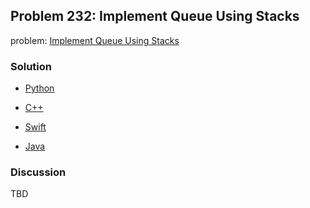 ## Problem 232: Implement Queue Using Stacks

problem: [Implement Queue Using Stacks](https://leetcode.com/problems/implement-queue-using-stacks/)

### Solution

- [Python](../python/problem232.py)

- [C++](../cpp/problem232.cpp)

- [Swift](../swift/problem232.swift)

- [Java](../java/problem232.java)

### Discussion

TBD


